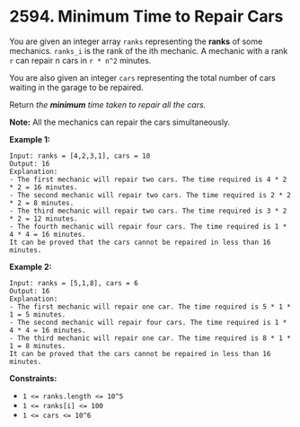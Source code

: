 # 2594. Minimum Time to Repair Cars

You are given an integer array `ranks` representing the **ranks** of some mechanics. `ranks_i` is the rank of the ith mechanic. A mechanic with a rank `r` can repair n cars in `r * n^2` minutes.

You are also given an integer `cars` representing the total number of cars waiting in the garage to be repaired.

Return *the **minimum** time taken to repair all the cars.*

**Note:** All the mechanics can repair the cars simultaneously.

**Example 1:**

```()
Input: ranks = [4,2,3,1], cars = 10
Output: 16
Explanation: 
- The first mechanic will repair two cars. The time required is 4 * 2 * 2 = 16 minutes.
- The second mechanic will repair two cars. The time required is 2 * 2 * 2 = 8 minutes.
- The third mechanic will repair two cars. The time required is 3 * 2 * 2 = 12 minutes.
- The fourth mechanic will repair four cars. The time required is 1 * 4 * 4 = 16 minutes.
It can be proved that the cars cannot be repaired in less than 16 minutes.
```

**Example 2:**

```()
Input: ranks = [5,1,8], cars = 6
Output: 16
Explanation: 
- The first mechanic will repair one car. The time required is 5 * 1 * 1 = 5 minutes.
- The second mechanic will repair four cars. The time required is 1 * 4 * 4 = 16 minutes.
- The third mechanic will repair one car. The time required is 8 * 1 * 1 = 8 minutes.
It can be proved that the cars cannot be repaired in less than 16 minutes.
```

**Constraints:**

- `1 <= ranks.length <= 10^5`
- `1 <= ranks[i] <= 100`
- `1 <= cars <= 10^6`

